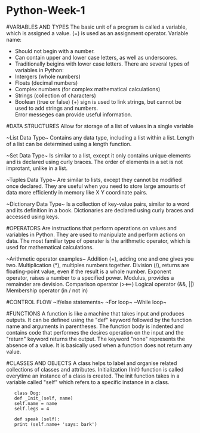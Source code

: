 # Python-Week-1

#VARIABLES AND TYPES
The basic unit of a program is called a variable, which is assigned a value.
(=) is used as an assignment operator.
Variable name:
 - Should not begin with a number.
 - Can contain upper and lower case letters, as well as underscores.
 - Traditionally beigins with lower case letters.
There are several types of variables in Python:
 - Intergers (whole numbers)
 - Floats (decimal numbers)
 - Complex numbers (for complex mathematical calculations)
 - Strings (collection of characters)
 - Boolean (true or false)
(+) sign is used to link strings, but cannot be used to add strings and numbers.     
Error messeges can provide useful information.

#DATA STRUCTURES
Allow for storage of a list of values in a single variable

~List Data Type~
Contains any data type, including a list within a list.
Length of a list can be determined using a length function.

~Set Data Type~
Is similar to a list, except it only contains unique elements and is declared using curly braces.
The order of elements in a set is not improtant, unlike in a list.

~Tuples Data Type~
Are similar to lists, except they cannot be modified once declared.
They are useful when you need to store large amounts of data more efficiently in memory like X Y coordinate pairs.

~Dictionary Data Type~
Is a collection of key-value pairs, similar to a word and its definition in a book.
Dictionaries are declared using curly braces and accessed using keys.

#OPERATORS 
Are instructions that perform operations on values and variables in Python.
They are used to manipulate and perform actions on data.
The most familiar type of operater is the arithmetic operator, which is used for mathematical calculations.

~Arithmetic operator examples~
Addition (+), adding one and one gives you two.
Multiplication (*), multiples numbers together.
Division (/), returns are floating-point value, even if the result is a whole number.
Exponent operator, raises a number to a specified power.
Modulus, provides a remainder are devision.
Comparison operator (><==)
Logical operator (&&, ||)
Membership operator (in / not in)

#CONTROL FLOW
~If/else statements~
~For loop~
~While loop~

#FUNCTIONS
A function is like a machine that takes input and produces outputs.
It can be defined using the "def" keyword followed by the function name and arguments in parentheses.
The function body is indented and contains code that performes the desires operation on the input and the "return" keyword returns the output.
The keyword "none" represents the absence of a value. It is basically used when a function does not return any value.
  
#CLASSES AND OBJECTS
A class helps to label and organise related collections of classes and attributes.
Initialization (Init) function is called everytime an instance of a class is created.
The init function takes in a variable called "self" which refers to a specific instance in a class.
    
       class Dog:
       def _Init_(self, name)
       self.name = name
       self.legs = 4

       def speak (self):
       print (self.name+ 'says: bark')



















